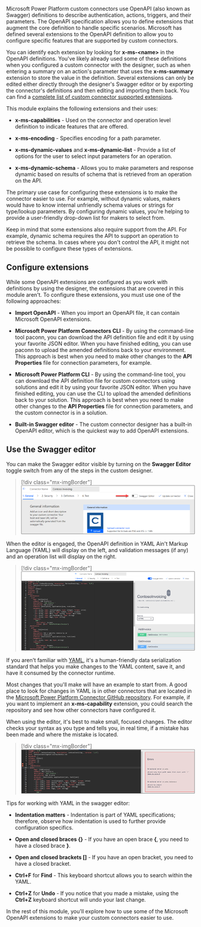 Microsoft Power Platform custom connectors use OpenAPI (also known as Swagger) definitions to describe authentication, actions, triggers, and their parameters. The OpenAPI specification allows you to define extensions that augment the core definition to handle specific scenarios. Microsoft has defined several extensions to the OpenAPI definition to allow you to configure specific features that are supported by custom connectors.

You can identify each extension by looking for **x-ms-\<name\>** in the OpenAPI definitions. You've likely already used some of these definitions when you configured a custom connector with the designer, such as when entering a summary on an action's parameter that uses the **x-ms-summary** extension to store the value in the definition. Several extensions can only be edited either directly through the designer's Swagger editor or by exporting the connector's definitions and then editing and importing them back. You can find a [complete list of custom connector supported extensions](/connectors/custom-connectors/openapi-extensions/?azure-portal=true). 

This module explains the following extensions and their uses:

-   **x-ms-capabilities** - Used on the connector and operation level definition to indicate features that are offered.

-   **x-ms-encoding** - Specifies encoding for a path parameter.

-   **x-ms-dynamic-values** and **x-ms-dynamic-list** - Provide a list of options for the user to select input parameters for an operation.

-   **x-ms-dynamic-schema** - Allows you to make parameters and response dynamic based on results of schema that is retrieved from an operation on the API.

The primary use case for configuring these extensions is to make the connector easier to use. For example, without dynamic values, makers would have to know internal unfriendly schema values or strings for type/lookup parameters. By configuring dynamic values, you're helping to provide a user-friendly drop-down list for makers to select from.

Keep in mind that some extensions also require support from the API. For example, dynamic schema requires the API to support an operation to retrieve the schema. In cases where you don't control the API, it might not be possible to configure these types of extensions.

## Configure extensions

While some OpenAPI extensions are configured as you work with definitions by using the designer, the extensions that are covered in this module aren't. To configure these extensions, you must use one of the following approaches:

-   **Import OpenAPI** - When you import an OpenAPI file, it can contain Microsoft OpenAPI extensions.

-   **Microsoft Power Platform Connectors CLI** - By using the command-line tool paconn, you can download the API definition file and edit it by using your favorite JSON editor. When you have finished editing, you can use paconn to upload the amended definitions back to your environment. This approach is best when you need to make other changes to the **API Properties** file for connection parameters, for example.

-  **Microsoft Power Platform CLI** - By using the command-line tool, you can download the API definition file for custom connectors using solutions and edit it by using your favorite JSON editor. When you have finished editing, you can use the CLI to upload the amended definitions back to your solution. This approach is best when you need to make other changes to the **API Properties** file for connection parameters, and the custom connector is in a solution.

-   **Built-in Swagger editor** - The custom connector designer has a built-in OpenAPI editor, which is the quickest way to add OpenAPI extensions.

## Use the Swagger editor

You can make the Swagger editor visible by turning on the **Swagger Editor** toggle switch from any of the steps in the custom designer.

> [!div class="mx-imgBorder"]
> [![Screenshot showing how to enable the Swagger editor.](../media/swagger-editor.png)](../media/swagger-editor.png#lightbox)

When the editor is engaged, the OpenAPI definition in YAML Ain't Markup Language (YAML) will display on the left, and validation messages (if any) and an operation list will display on the right.

> [!div class="mx-imgBorder"]
> [![Screenshot of the Swagger editor in use with YAML on the left and an operation list on the right.](../media/editor-engaged.png)](../media/editor-engaged.png#lightbox)

If you aren't familiar with [YAML](https://yaml.org/?azure-portal=true), it's a human-friendly data serialization standard that helps you make changes to the YAML content, save it, and have it consumed by the connector runtime.

Most changes that you'll make will have an example to start from. A good place to look for changes in YAML is in other connectors that are located in the [Microsoft Power Platform Connector GitHub repository](https://github.com/microsoft/PowerPlatformConnectors/?azure-portal=true). For example, if you want to implement an **x-ms-capability** extension, you could search the repository and see how other connectors have configured it.

When using the editor, it's best to make small, focused changes. The editor checks your syntax as you type and tells you, in real time, if a mistake has been made and where the mistake is located.

> [!div class="mx-imgBorder"]
> [![Screenshot showing a validation error in the editor.](../media/editor-error-message.png)](../media/editor-error-message.png#lightbox)

Tips for working with YAML in the swagger editor:

-   **Indentation matters** - Indentation is part of YAML specifications; therefore, observe how indentation is used to further provide configuration specifics.

-   **Open and closed braces {}** - If you have an open brace **{**, you need to have a closed brace **}**.

-   **Open and closed brackets []** - If you have an open bracket, you need to have a closed bracket.

-   **Ctrl+F** for **Find** - This keyboard shortcut allows you to search within the YAML.

-   **Ctrl+Z** for **Undo** - If you notice that you made a mistake, using the **Ctrl+Z** keyboard shortcut will undo your last change.

In the rest of this module, you'll explore how to use some of the Microsoft OpenAPI extensions to make your custom connectors easier to use.

